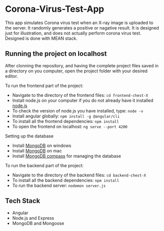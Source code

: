 # Corona-Virus-Test-App

This app simulates Corona virus test when an X-ray image is uploaded to the server. It randomly generates a positive or nagative result. It is designed just for illustration, and does not actually perform corona virus test. Designed is done with MEAN stack.

## Running the project on localhost

After clonning the repository, and having the complete project files saved in a directory on you computer, open the project folder with your desired editor.

To run the frontend part of the project:

- Navigate to the directory of the frontend files: `cd frontend-chest-X`
- Install node.js on your computer if you do not already have it installed [node.js](https://nodejs.org/en/)
- To check the version of node.js you have installed, type: `node -v`
- Install angular globally: `npm install -g @angular/cli`
- To install all the frontend dependencies: `npm install`
- To open the frontend on localhost: `ng serve --port 4200`

Setting up the database

- Install [MongoDB](https://zarkom.net/blogs/how-to-install-mongodb-for-development-in-windows-3328) on windows
- Install [MongoDB](https://docs.mongodb.com/manual/tutorial/install-mongodb-on-os-x/) on mac
- Install [MongoDB compass](https://www.mongodb.com/try/download/compass) for managing the database

To run the backend part of the project:

- Navigate to the directory of the backend files: `cd backend-chest-X`
- To install all the backend dependencies: `npm install`
- To run the backend server: `nodemon server.js`

## Tech Stack

- Angular
- Node.js and Express
- MongoDB and Mongoose
